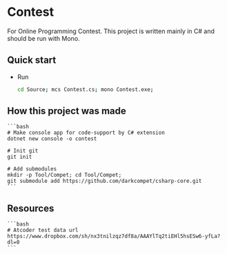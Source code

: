 # Contest

For Online Programming Contest.
This project is written mainly in C# and should be run with Mono.


## Quick start

- Run

	```bash
	cd Source; mcs Contest.cs; mono Contest.exe;
	```


## How this project was made

	```bash
	# Make console app for code-support by C# extension
	dotnet new console -o contest

	# Init git
	git init

	# Add submodules
	mkdir -p Tool/Compet; cd Tool/Compet;
	git submodule add https://github.com/darkcompet/csharp-core.git
	```


## Resources

	```bash
	# Atcoder test data url
	https://www.dropbox.com/sh/nx3tnilzqz7df8a/AAAYlTq2tiEHl5hsESw6-yfLa?dl=0
	```
